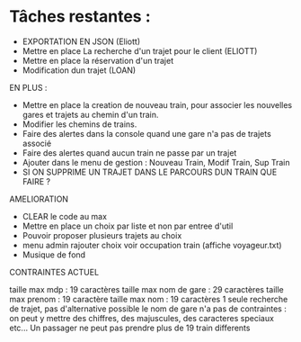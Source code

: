 # Tâches restantes :


- EXPORTATION EN JSON (Eliott)
- Mettre en place La recherche d'un trajet pour le client (ELIOTT)
- Mettre en place la réservation d'un trajet
- Modification dun trajet (LOAN)


EN PLUS :

- Mettre en place la creation de nouveau train, pour associer les nouvelles gares et trajets au chemin d'un train.
- Modifier les chemins de trains.
- Faire des alertes dans la console quand une gare n'a pas de trajets associé
- Faire des alertes quand aucun train ne passe par un trajet
- Ajouter dans le menu de gestion : Nouveau Train, Modif Train, Sup Train
- SI ON SUPPRIME UN TRAJET DANS LE PARCOURS DUN TRAIN QUE FAIRE ?

AMELIORATION

- CLEAR le code au max
- Mettre en place un choix par liste et non par entree d'util
- Pouvoir proposer plusieurs trajets au choix 
- menu admin rajouter choix voir occupation train (affiche voyageur.txt)
- Musique de fond


CONTRAINTES ACTUEL

taille max mdp : 19 caractères
taille max nom de gare : 29 caractères
taille max prenom : 19 caractère
taille max nom : 19 caractères
1 seule recherche de trajet, pas d'alternative possible
le nom de gare n'a pas de contraintes : on peut y mettre des chiffres, des majuscules, des caracteres speciaux etc...
Un passager ne peut pas prendre plus de 19 train differents
